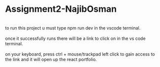 ﻿# Assignment2-NajibOsman
</br>
to run this project u must type npm run dev in the vscode terminal.
</br>
</br>
once it successfully runs there will be a link to click on in the vs code terminal.
</br>
</br>
on your keyboard, press ctrl + mouse/trackpad left click to gain access to the link and it will open up the react portfolio.
